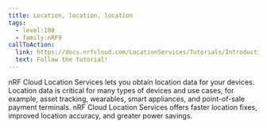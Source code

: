 ```yaml
---
title: Location, location, location
tags:
  - level:100
  - family:nRF9
callToAction:
  link: https://docs.nrfcloud.com/LocationServices/Tutorials/Introduction/
  text: Follow the tutorial!
---
```


nRF Cloud Location Services lets you obtain location data for your devices.
Location data is critical for many types of devices and use cases, for example,
asset tracking, wearables, smart appliances, and point-of-sale payment
terminals. nRF Cloud Location Services offers faster location fixes, improved
location accuracy, and greater power savings.
